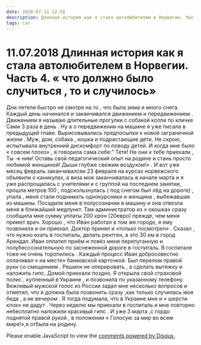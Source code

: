 ```yaml
---
date: 2018-07-11 12:58
description: Длинная история как я стала автолюбителем в Норвегии. Часть 4. « что должно было случиться , то и случилось»
tags: car
---
```

# 11.07.2018 Длинная история как я стала автолюбителем в Норвегии. Часть 4. « что должно было случиться , то и случилось»

Дни летели быстро не смотря на то , что была зима и много снега. Каждый день начинался и заканчивался движением и передвижением . Движением я называю длительные прогулки с собакой колли по кличке Сами 3 раза в день . Ну а о передвижении на машине я уже писала в предыдущей главе. Вырисовывались предпосылки к новой заграничной жизни . Муж, дом, собака , кошка и подрастающие дети. Не скрою, испытывала внутренний дискомфорт по поводу детей. И когда мне было « совсем плохо» , я говорила сама себе:” Тетя! Не они к тебе приехали , Ты -к ним! Оставь свой педагогический опыт на родине и стань просто любимой женщиной! Дыши глубже свежим воздухом!»  . И вот уже месяц февраль заканчивалсяи 23 февраля на курсах норвежского объявили о каникулах, а виза моя заканчивалась в начале марта и я уже распрощалась с учителями и с группой на последнем занятии,  прошла метров 100 , подскользнулась  ( под снегом был лёд на дороге) , упала , меня стали поднимать однокурсники и женщина , выбежавшая из машины. Посадили меня в полусознании в машину и она отвезла меня в ближайший медпункт.  Там администратор из « окошка» сразу сообщила мне сумму уплаты   200 крон (20евро)  прежде, чем меня примет врач.  Хорошо , что Иван работал в том же городе, я ему позвонила и он приехал.   Доктор принял и  «только посмотрел» . Сказал , что нужно ехать  в госпиталь, делать рентген, а это 30 км в город Арендал.  Иван оплатил приём и повёз меня  перепуганную и полубессознательную  по заснеженной дороге в госпиталь.  В госпитале тоже не очень торопились . Каждый процесс Иван добросовестно оплачивал « на месте» банковской карточкой. Был перелом правой руки со смещением . Решили не оперировать , а сделать вытяжку и наложить гипс. Домой приехали поздно. Я открыла свой страховой полис , купленный в Украине , и позвонила по указанному телефону. Вежливый мужской голос из России задал мне несколько вопросов  и отметил, что я должна была позвонить сразу ,как только случилась  моя беда , а не вечером . Я тогда подумала, что в Украине мне  и « шерсти клок» не дадут . Через неделю мы приехали  в госпиталь и мне повторно небесплатно наложили красивый гипс . И уже 3 марта ,с гордо поднятой правой рукой ,  в положении « Голосую за мир во всем мире!»,я отбыла на родину.

<div id="disqus_thread"></div>
<script>
    /**
    *  RECOMMENDED CONFIGURATION VARIABLES: EDIT AND UNCOMMENT THE SECTION BELOW TO INSERT DYNAMIC VALUES FROM YOUR PLATFORM OR CMS.
    *  LEARN WHY DEFINING THESE VARIABLES IS IMPORTANT: https://disqus.com/admin/universalcode/#configuration-variables    */
    /*
    var disqus_config = function () {
    this.page.url = PAGE_URL;  // Replace PAGE_URL with your page's canonical URL variable
    this.page.identifier = PAGE_IDENTIFIER; // Replace PAGE_IDENTIFIER with your page's unique identifier variable
    };
    */
    (function() { // DON'T EDIT BELOW THIS LINE
    var d = document, s = d.createElement('script');
    s.src = 'https://irina-blog-1.disqus.com/embed.js';
    s.setAttribute('data-timestamp', +new Date());
    (d.head || d.body).appendChild(s);
    })();
</script>
<noscript>Please enable JavaScript to view the <a href="https://disqus.com/?ref_noscript">comments powered by Disqus.</a></noscript>
